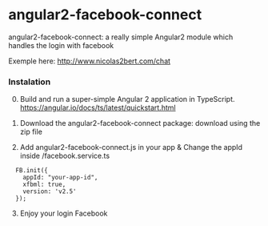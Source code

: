 # angular2-facebook-connect

angular2-facebook-connect: 
a really simple Angular2 module which handles the login with facebook

Exemple here: http://www.nicolas2bert.com/chat

### Instalation

0) Build and run a super-simple Angular 2 application in TypeScript. https://angular.io/docs/ts/latest/quickstart.html

1) Download the angular2-facebook-connect package: download using the zip file 

2) Add angular2-facebook-connect.js in your app & Change the appId inside /facebook.service.ts

```
  FB.init({
    appId: "your-app-id",
    xfbml: true,
    version: 'v2.5'
  });

```


3) Enjoy your login Facebook
